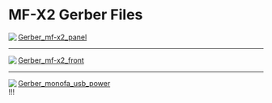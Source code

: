 # MF-X2 Gerber Files

<img align="left" src="../Images/mf-x2_panel_screen.jpg"> [Gerber_mf-x2_panel](Gerber_mfx2_panel_v1.1_revB.zip)<br clear="left"/>

---
<img align="left" src="../Images/mf-x2_frontpcb_screen.jpg"> [Gerber_mf-x2_front](Gerber_mfx2_front_v1.1_revD.zip)<br clear="left"/>

---
<img align="left" src="../Images/usb_power_screen.jpg"> [Gerber_monofa_usb_power](Gerber_monofa_usb_power_revB_2022-04-25.zip)<br>!!!<br clear="left"/>
